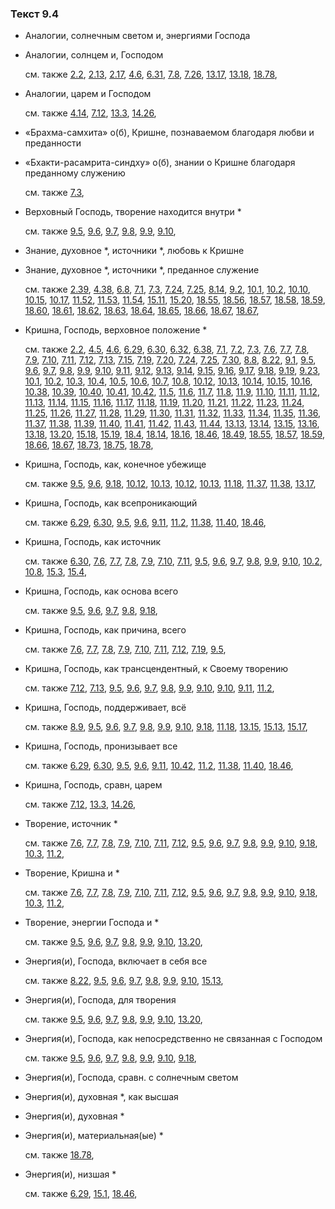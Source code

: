 ### Текст 9.4
	
- Аналогии, солнечным светом и, энергиями Господа

	
- Аналогии, солнцем и, Господом

	см. также  [2.2](../02/0202.md),  [2.13](../02/0213.md),  [2.17](../02/0217.md),  [4.6](../04/0406.md),  [6.31](../06/0631.md),  [7.8](../07/0708.md),  [7.26](../07/0726.md),  [13.17](../13/1317.md),  [13.18](../13/1318.md),  [18.78](../18/1878.md), 
	
- Аналогии, царем и Господом

	см. также  [4.14](../04/0414.md),  [7.12](../07/0712.md),  [13.3](../13/1303.md),  [14.26](../14/1426.md), 
	
- «Брахма-самхита» о(б), Кришне, познаваемом благодаря любви и преданности

	
- «Бхакти-расамрита-синдху» о(б), знании о Кришне благодаря преданному служению

	см. также  [7.3](../07/0703.md), 
	
- Верховный Господь, творение находится внутри \*

	см. также  [9.5](../09/0905.md),  [9.6](../09/0906.md),  [9.7](../09/0907.md),  [9.8](../09/0908.md),  [9.9](../09/0909.md),  [9.10](../09/0910.md), 
	
- Знание, духовное \*, источники \*, любовь к Кришне

	
- Знание, духовное \*, источники \*, преданное служение

	см. также  [2.39](../02/0239.md),  [4.38](../04/0438.md),  [6.8](../06/0608.md),  [7.1](../07/0701.md),  [7.3](../07/0703.md),  [7.24](../07/0724.md),  [7.25](../07/0725.md),  [8.14](../08/0814.md),  [9.2](../09/0902.md),  [10.1](../10/1001.md),  [10.2](../10/1002.md),  [10.10](../10/1010.md),  [10.15](../10/1015.md),  [10.17](../10/1017.md),  [11.52](../11/1152.md),  [11.53](../11/1153.md),  [11.54](../11/1154.md),  [15.11](../15/1511.md),  [15.20](../15/1520.md),  [18.55](../18/1855.md),  [18.56](../18/1856.md),  [18.57](../18/1857.md),  [18.58](../18/1858.md),  [18.59](../18/1859.md),  [18.60](../18/1860.md),  [18.61](../18/1861.md),  [18.62](../18/1862.md),  [18.63](../18/1863.md),  [18.64](../18/1864.md),  [18.65](../18/1865.md),  [18.66](../18/1866.md),  [18.67](../18/1867.md),  [18.67](../18/1867.md), 
	
- Кришна, Господь, верховное положение \*

	см. также  [2.2](../02/0202.md),  [4.5](../04/0405.md),  [4.6](../04/0406.md),  [6.29](../06/0629.md),  [6.30](../06/0630.md),  [6.32](../06/0632.md),  [6.38](../06/0638.md),  [7.1](../07/0701.md),  [7.2](../07/0702.md),  [7.3](../07/0703.md),  [7.6](../07/0706.md),  [7.7](../07/0707.md),  [7.8](../07/0708.md),  [7.9](../07/0709.md),  [7.10](../07/0710.md),  [7.11](../07/0711.md),  [7.12](../07/0712.md),  [7.13](../07/0713.md),  [7.15](../07/0715.md),  [7.19](../07/0719.md),  [7.20](../07/0720.md),  [7.24](../07/0724.md),  [7.25](../07/0725.md),  [7.30](../07/0730.md),  [8.8](../08/0808.md),  [8.22](../08/0822.md),  [9.1](../09/0901.md),  [9.5](../09/0905.md),  [9.6](../09/0906.md),  [9.7](../09/0907.md),  [9.8](../09/0908.md),  [9.9](../09/0909.md),  [9.10](../09/0910.md),  [9.11](../09/0911.md),  [9.12](../09/0912.md),  [9.13](../09/0913.md),  [9.14](../09/0914.md),  [9.15](../09/0915.md),  [9.16](../09/0916.md),  [9.17](../09/0917.md),  [9.18](../09/0918.md),  [9.19](../09/0919.md),  [9.23](../09/0923.md),  [10.1](../10/1001.md),  [10.2](../10/1002.md),  [10.3](../10/1003.md),  [10.4](../10/1004.md),  [10.5](../10/1005.md),  [10.6](../10/1006.md),  [10.7](../10/1007.md),  [10.8](../10/1008.md),  [10.12](../10/1012.md),  [10.13](../10/1013.md),  [10.14](../10/1014.md),  [10.15](../10/1015.md),  [10.16](../10/1016.md),  [10.38](../10/1038.md),  [10.39](../10/1039.md),  [10.40](../10/1040.md),  [10.41](../10/1041.md),  [10.42](../10/1042.md),  [11.5](../11/1105.md),  [11.6](../11/1106.md),  [11.7](../11/1107.md),  [11.8](../11/1108.md),  [11.9](../11/1109.md),  [11.10](../11/1110.md),  [11.11](../11/1111.md),  [11.12](../11/1112.md),  [11.13](../11/1113.md),  [11.14](../11/1114.md),  [11.15](../11/1115.md),  [11.16](../11/1116.md),  [11.17](../11/1117.md),  [11.18](../11/1118.md),  [11.19](../11/1119.md),  [11.20](../11/1120.md),  [11.21](../11/1121.md),  [11.22](../11/1122.md),  [11.23](../11/1123.md),  [11.24](../11/1124.md),  [11.25](../11/1125.md),  [11.26](../11/1126.md),  [11.27](../11/1127.md),  [11.28](../11/1128.md),  [11.29](../11/1129.md),  [11.30](../11/1130.md),  [11.31](../11/1131.md),  [11.32](../11/1132.md),  [11.33](../11/1133.md),  [11.34](../11/1134.md),  [11.35](../11/1135.md),  [11.36](../11/1136.md),  [11.37](../11/1137.md),  [11.38](../11/1138.md),  [11.39](../11/1139.md),  [11.40](../11/1140.md),  [11.41](../11/1141.md),  [11.42](../11/1142.md),  [11.43](../11/1143.md),  [11.44](../11/1144.md),  [13.13](../13/1313.md),  [13.14](../13/1314.md),  [13.15](../13/1315.md),  [13.16](../13/1316.md),  [13.18](../13/1318.md),  [13.20](../13/1320.md),  [15.18](../15/1518.md),  [15.19](../15/1519.md),  [18.4](../18/1804.md),  [18.14](../18/1814.md),  [18.16](../18/1816.md),  [18.46](../18/1846.md),  [18.49](../18/1849.md),  [18.55](../18/1855.md),  [18.57](../18/1857.md),  [18.59](../18/1859.md),  [18.66](../18/1866.md),  [18.67](../18/1867.md),  [18.73](../18/1873.md),  [18.75](../18/1875.md),  [18.78](../18/1878.md), 
	
- Кришна, Господь, как, конечное убежище

	см. также  [9.5](../09/0905.md),  [9.6](../09/0906.md),  [9.18](../09/0918.md),  [10.12](../10/1012.md),  [10.13](../10/1013.md),  [10.12](../10/1012.md),  [10.13](../10/1013.md),  [11.18](../11/1118.md),  [11.37](../11/1137.md),  [11.38](../11/1138.md),  [13.17](../13/1317.md), 
	
- Кришна, Господь, как всепроникающий

	см. также  [6.29](../06/0629.md),  [6.30](../06/0630.md),  [9.5](../09/0905.md),  [9.6](../09/0906.md),  [9.11](../09/0911.md),  [11.2](../11/1102.md),  [11.38](../11/1138.md),  [11.40](../11/1140.md),  [18.46](../18/1846.md), 
	
- Кришна, Господь, как источник

	см. также  [6.30](../06/0630.md),  [7.6](../07/0706.md),  [7.7](../07/0707.md),  [7.8](../07/0708.md),  [7.9](../07/0709.md),  [7.10](../07/0710.md),  [7.11](../07/0711.md),  [9.5](../09/0905.md),  [9.6](../09/0906.md),  [9.7](../09/0907.md),  [9.8](../09/0908.md),  [9.9](../09/0909.md),  [9.10](../09/0910.md),  [10.2](../10/1002.md),  [10.8](../10/1008.md),  [15.3](../15/1503.md),  [15.4](../15/1504.md), 
	
- Кришна, Господь, как основа всего

	см. также  [9.5](../09/0905.md),  [9.6](../09/0906.md),  [9.7](../09/0907.md),  [9.8](../09/0908.md),  [9.18](../09/0918.md), 
	
- Кришна, Господь, как причина, всего

	см. также  [7.6](../07/0706.md),  [7.7](../07/0707.md),  [7.8](../07/0708.md),  [7.9](../07/0709.md),  [7.10](../07/0710.md),  [7.11](../07/0711.md),  [7.12](../07/0712.md),  [7.19](../07/0719.md),  [9.5](../09/0905.md), 
	
- Кришна, Господь, как трансцендентный, к Своему творению

	см. также  [7.12](../07/0712.md),  [7.13](../07/0713.md),  [9.5](../09/0905.md),  [9.6](../09/0906.md),  [9.7](../09/0907.md),  [9.8](../09/0908.md),  [9.9](../09/0909.md),  [9.10](../09/0910.md),  [9.10](../09/0910.md),  [9.11](../09/0911.md),  [11.2](../11/1102.md), 
	
- Кришна, Господь, поддерживает, всё

	см. также  [8.9](../08/0809.md),  [9.5](../09/0905.md),  [9.6](../09/0906.md),  [9.7](../09/0907.md),  [9.8](../09/0908.md),  [9.9](../09/0909.md),  [9.10](../09/0910.md),  [9.18](../09/0918.md),  [11.18](../11/1118.md),  [13.15](../13/1315.md),  [15.13](../15/1513.md),  [15.17](../15/1517.md), 
	
- Кришна, Господь, пронизывает все

	см. также  [6.29](../06/0629.md),  [6.30](../06/0630.md),  [9.5](../09/0905.md),  [9.6](../09/0906.md),  [9.11](../09/0911.md),  [10.42](../10/1042.md),  [11.2](../11/1102.md),  [11.38](../11/1138.md),  [11.40](../11/1140.md),  [18.46](../18/1846.md), 
	
- Кришна, Господь, сравн, царем

	см. также  [7.12](../07/0712.md),  [13.3](../13/1303.md),  [14.26](../14/1426.md), 
	
- Творение, источник \*

	см. также  [7.6](../07/0706.md),  [7.7](../07/0707.md),  [7.8](../07/0708.md),  [7.9](../07/0709.md),  [7.10](../07/0710.md),  [7.11](../07/0711.md),  [7.12](../07/0712.md),  [9.5](../09/0905.md),  [9.6](../09/0906.md),  [9.7](../09/0907.md),  [9.8](../09/0908.md),  [9.9](../09/0909.md),  [9.10](../09/0910.md),  [9.18](../09/0918.md),  [10.3](../10/1003.md),  [11.2](../11/1102.md), 
	
- Творение, Кришна и \*

	см. также  [7.6](../07/0706.md),  [7.7](../07/0707.md),  [7.8](../07/0708.md),  [7.9](../07/0709.md),  [7.10](../07/0710.md),  [7.11](../07/0711.md),  [7.12](../07/0712.md),  [9.5](../09/0905.md),  [9.6](../09/0906.md),  [9.7](../09/0907.md),  [9.8](../09/0908.md),  [9.9](../09/0909.md),  [9.10](../09/0910.md),  [9.18](../09/0918.md),  [10.3](../10/1003.md),  [11.2](../11/1102.md), 
	
- Творение, энергии Господа и \*

	см. также  [9.5](../09/0905.md),  [9.6](../09/0906.md),  [9.7](../09/0907.md),  [9.8](../09/0908.md),  [9.9](../09/0909.md),  [9.10](../09/0910.md),  [13.20](../13/1320.md), 
	
- Энергия(и), Господа, включает в себя все

	см. также  [8.22](../08/0822.md),  [9.5](../09/0905.md),  [9.6](../09/0906.md),  [9.7](../09/0907.md),  [9.8](../09/0908.md),  [9.9](../09/0909.md),  [9.10](../09/0910.md),  [15.13](../15/1513.md), 
	
- Энергия(и), Господа, для творения

	см. также  [9.5](../09/0905.md),  [9.6](../09/0906.md),  [9.7](../09/0907.md),  [9.8](../09/0908.md),  [9.9](../09/0909.md),  [9.10](../09/0910.md),  [13.20](../13/1320.md), 
	
- Энергия(и), Господа, как непосредственно не связанная с Господом

	см. также  [9.5](../09/0905.md),  [9.6](../09/0906.md),  [9.7](../09/0907.md),  [9.8](../09/0908.md),  [9.9](../09/0909.md),  [9.10](../09/0910.md),  [9.18](../09/0918.md), 
	
- Энергия(и), Господа, сравн. с солнечным светом

	
- Энергия(и), духовная \*, как высшая

	
- Энергия(и), духовная \*

	
- Энергия(и), материальная(ые) \*

	см. также  [18.78](../18/1878.md), 
	
- Энергия(и), низшая \*

	см. также  [6.29](../06/0629.md),  [15.1](../15/1501.md),  [18.46](../18/1846.md), 
